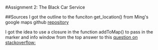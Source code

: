 #Assignment 2: The Black Car Service


##Sources
I got the outline to the funciton get_location() from Ming's google maps github
[repository](https://github.com/tuftsdev/WebProgramming/blob/gh-pages/examples/google_maps/geolocation_map.html "Github Repository")

I got the idea to use a closure in the function addToMap() to pass in the
marker and info window from the top answer to this [question on stackoverflow:](http://stackoverflow.com/questions/11106671/google-maps-api-multiple-markers-with-infowindows "Stackoverflow quetion")
